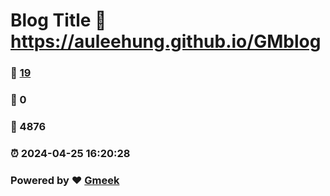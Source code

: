# Blog Title :link: https://auleehung.github.io/GMblog 
### :page_facing_up: [19](https://auleehung.github.io/GMblog/tag.html) 
### :speech_balloon: 0 
### :hibiscus: 4876 
### :alarm_clock: 2024-04-25 16:20:28 
### Powered by :heart: [Gmeek](https://github.com/Meekdai/Gmeek)
